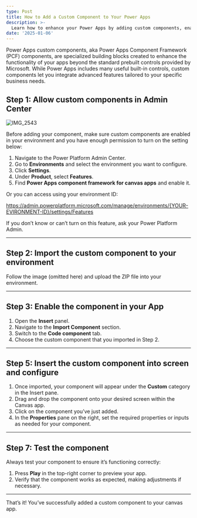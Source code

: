 ```yaml
---
type: Post
title: How to Add a Custom Component to Your Power Apps
description: >-
  Learn how to enhance your Power Apps by adding custom components, enabling reusable UI elements and improved app functionality.
date: '2025-01-06'
---
```

Power Apps custom components, aka Power Apps Component Framework (PCF) components, are specialized building blocks created to enhance the functionality of your apps beyond the standard prebuilt controls provided by Microsoft. While Power Apps includes many useful built-in controls, custom components let you integrate advanced features tailored to your specific business needs.

## Step 1: Allow custom components in Admin Center

![IMG_2543](https://github.com/user-attachments/assets/bfe7bd11-47d0-4c4b-a48e-05827945c9e7)


Before adding your component, make sure custom components are enabled in your environment and you have enough permission to turn on the setting below:

1. Navigate to the Power Platform Admin Center.  
2. Go to **Environments** and select the environment you want to configure.  
3. Click **Settings**.  
4. Under **Product**, select **Features**.  
5. Find **Power Apps component framework for canvas apps** and enable it.

Or you can access using your environment ID:

https://admin.powerplatform.microsoft.com/manage/environments/{YOUR-EVIRONMENT-ID}/settings/Features

If you don’t know or can’t turn on this feature, ask your Power Platform Admin.

---

## Step 2: Import the custom component to your environment

Follow the image (omitted here) and upload the ZIP file into your environment.

---

## Step 3: Enable the component in your App

1. Open the **Insert** panel.  
2. Navigate to the **Import Component** section.  
3. Switch to the **Code component** tab.  
4. Choose the custom component that you imported in Step 2.

---

## Step 5: Insert the custom component into screen and configure

1. Once imported, your component will appear under the **Custom** category in the Insert pane.  
2. Drag and drop the component onto your desired screen within the Canvas app.  
3. Click on the component you’ve just added.  
4. In the **Properties** pane on the right, set the required properties or inputs as needed for your component.

---

## Step 7: Test the component

Always test your component to ensure it’s functioning correctly:

1. Press **Play** in the top-right corner to preview your app.  
2. Verify that the component works as expected, making adjustments if necessary.

---

That’s it! You’ve successfully added a custom component to your canvas app.
